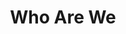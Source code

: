 ---
title: Who Are We
en:
  sections:
    - type: page_title
      title: Who is ESS?
    - type: features_section
      features:
        - title: Who Are We?
          content: >-
            The Engineering Students' Society is an organization run by students, for students. Throughout the year, the ESS works hard to improve your student experience by planning events, providing services, connecting you with other schools, and more! Each time you pay your tuition, a small portion comes to the ESS in exchange for your membership, giving you full access to the organization. Have Questions? Feel free to reach out to us on social media, send us an email, or stop by our office hours for a chat!
          align: left
          image: images/ess-who-we-are.jpeg
          image_alt: Who We Are
          image_position: left
  
        - title: Our Missions and Our Values
          content: >-
            At uOttawa ESS, we hope to redefine engineering culture, and ensure everyone feels as though they belong. We strive to create an inviting and positive learning environment for all our members. The ESS believes the tradition should never stand in the way of progress, and try to consider the following core values in all we do…
  
  
            **Respect and Empathy:** We aim to understand and respect the perspectives of all our members and consider them in all the organization’s operations.
  
  
            **Ethics, Transparency, and Accessibility:** We aim to have complete transparency in our organization and work to ensure all decisions are made ethically. We strive to make our operations accessible to all members, regardless of their ability.
  
  
            **Accountability:** We aim to continuously clearly identify any difficulties within the organization, remedy them, and grow from our experiences.
          align: left
          image: images/ess-our-values.jpeg
          image_alt: Our Values
          image_position: left
      
fr:
  sections:
    - type: page_title
      title: Qui est ESS?
    - type: features_section
      features:
        - title: Qui Sommes-Nous?
          content: >-
            L'Association des étudiants en génie est une organisation dirigée par des étudiants, pour des étudiants. Tout au long de l'année, l’AÉG cherche à améliorer votre expérience d'étudiant en organisant des événements, en fournissant des services, en vous mettant en contact avec d'autres écoles, et plus encore ! Chaque fois que vous payez vos frais de scolarité, une petite partie est versée à l’AÉG en échange de votre adhésion, ce qui vous donne un accès complet à l'organisation. Avez vous des questions ? N'hésitez pas à nous contacter sur les médias sociaux, à nous envoyer un e-mail ou à passer à nos heures de bureau pour discuter !
          align: left
          image: images/ess-who-we-are.jpeg
          image_alt: Who We Are
          image_position: left
  
        - title: Notre Mission et Nos Valeurs
          content: >-
            À l'AÉG de l'Université d'Ottawa, nous espérons redéfinir la culture de l'ingénierie et faire en sorte que chacun se sente à sa place. Nous voulons créer un environnement d'apprentissage invitant et positif pour tous nos membres. L'AÉG estime que la tradition ne doit jamais faire obstacle au progrès et essaie de prendre en compte les valeurs fondamentales suivantes dans tout ce que nous faisons…
  
  
            **Respect et Empathie:** Nous visons à comprendre et à respecter les points de vue de tous nos membres et à les prendre en compte dans toutes les opérations de l'organisation.
  
  
            **Éthique, Transparence et Accessibilité:** Nous visons une transparence totale dans notre organisation et nous nous efforçons de garantir que toutes les décisions sont prises de manière éthique. Nous nous efforçons de rendre nos opérations accessibles à tous les membres, quelles que soient leurs capacités.
  
  
            **Responsabilité:** Nous visons à identifier clairement et en permanence toutes les difficultés au sein de l'organisation, à y remédier et à grandir à partir de nos expériences.
          align: left
          image: images/ess-our-values.jpeg
          image_alt: Our Values
          image_position: left    
template: advanced
---